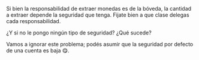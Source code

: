Si bien la responsabilidad de extraer monedas es de la bóveda, la cantidad a extraer depende la seguridad que tenga. Fijate bien a que clase delegas cada responsabilidad.

¿Y si no le pongo ningún tipo de seguridad? ¿Qué sucede? 

Vamos a ignorar este problema; podés asumir que la seguridad por defecto de una cuenta es baja :yum:.